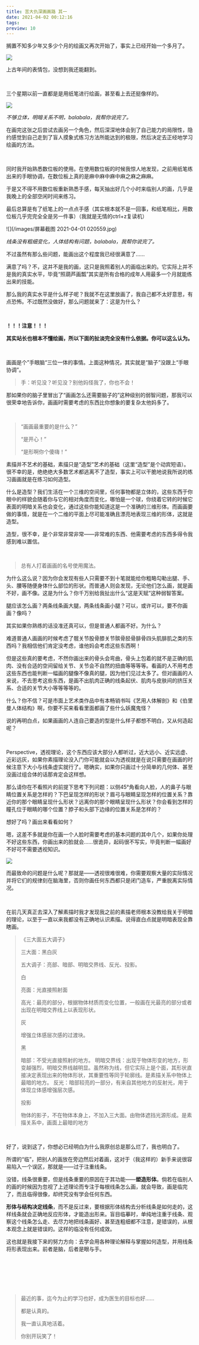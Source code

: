 ```yaml
---
title: 苦大仇深画画路 其一
date: 2021-04-02 00:12:16
tags:
preview: 10
---
```


 搁置不知多少年又多少个月的绘画又再次开始了，事实上已经开始一个多月了。

![](/images/我恨美术.jpg)

上古年间的表情包，没想到我还能翻到。

<br/>

三个星期以前一直都是是用纸笔进行绘画，甚至看上去还挺像样的。

![](/images/IMG_20210318_143234.jpg)

*不够立体，明暗关系不明，balabala，我帮你说完了。*

在画完这张之后尝试去画另一个角色，然后深深地体会到了自己能力的局限性，隐约感觉到自己走到了盲人摸象式练习方法所能达到的极限，然后决定去正经地学习绘画的方法。

<br/>

同时我开始熟悉数位板的使用。在使用数位板的时候我惊人地发现，之前用纸笔练出来的手眼协调，在数位板上真的是麻中麻中麻中麻之麻之麻麻。

于是又不得不用数位板重新熟悉手感，每天抽出好几个小时来临别人的画，几乎是我晚上的全部空闲时间来练习。

最后总算是有了纸笔上的一点点手感（其实根本就不是一回事，和纸笔相比，用数位板几乎完完全全是另一件事）（我就是无情的ctrl+z复读机）

![](/images/屏幕截图 2021-04-01 020559.jpg)

*线条没有粗细变化，人体结构有问题，balabala，我帮你说完了。*

不过虽然有那么些问题，能画出这个程度我已经很满意了……

满意了吗？不，这并不是我的画，这只是我照着别人的画临出来的。它实际上并不是我的真实水平，毕竟“照葫芦画瓢”其实是所有合格的成年人用最多一个月就能练出来的技能。

那么我的真实水平是什么样子呢？我就不在这里放画了，我自己都不太好意思，有点恐怖。不过既然没做好，那么问题就来了：这是为什么？

<br/>

**！！！注意！！！**

**其实站长也根本不懂绘画，所以下面的扯淡完全没有什么依据。你可以这么认为。**

<br/>

画画是个”手眼脑“三位一体的事情。上面这种情况，其实就是“脑子”没跟上“手眼协调”。

> 手：听见没？听见没？别他妈怪我了，你也不会！

那如果你的脑子里冒出了“画画怎么还需要脑子的”这种级别的弱智问题，那我可以很荣幸地告诉你，画画时需要考虑的东西比你想象的要复杂太他妈多了。

<br/>

> “画画最重要的是什么？”
>
> “是开心！”
>
> “是形啊你个傻嗨！”

素描并不艺术的基础，素描只是“造型”艺术的基础（这里“造型”是个动宾短语）。很不幸的是，绝绝绝大多数艺术都逃离不了造型，事实上可以干脆地说我所说的练习画画就是在练习如何造型。

什么是造型？我们生活在一个三维的空间里，任何事物都是立体的，这些东西于你眼中的样貌会随着你与它的相对角度而变化，哪怕是一个球，你绕着它转的时候它表面的明暗关系也会变化，通过这些你能知道这是一个准确的三维形体。而画画要做的事情，就是在一个二维的平面上尽可能准确且漂亮地表现三维的形体，这就是造型。

造型，很不幸，是个非常非常非常——非常难的东西、他需要考虑的东西多得令我感到难以置信。

<br/>

> 总有人打着画画的名号使用魔法。

为什么这么说？因为你会发现有些人只需要不到十笔就能给你粗略勾勒出腿、手、头、腰等随便身体什么部位的形状。而普通人则会发现，无论他们怎么画，就是画不好，画不像。这是为什么？你千万别给我扯出什么“这是天赋”这种弱智答案。

腿应该怎么画？两条线条画大腿，两条线条画小腿？可以，或许可以，要不你画画？像吗？

其实如果你熟练的话没准还真可以，但是普通人都画不好。为什么？

难道普通人画画的时候考虑了髋关节股骨膝关节髌骨胫骨腓骨四头肌腓肌之类的东西吗？我相信他们肯定没考虑，谁他妈会考虑这些东西啊！

但是这些真的要考虑，不然你画出来的骨头会弯曲，骨头上包着的就不是正确的肌肉、没有合适的空间留给关节、关节会不自然的扭曲等等等等。看画的人不用考虑这些东西也能判断一幅画的腿像不像真的腿，因为他们见过太多了。但对画画的人来说，不去思考这些东西，是画不出肌肉正确的线条起伏、肌肉与皮肤间的挤压关系、合适的关节大小等等等等的。

什么？你不信？可是市面上艺术类作品中有本畅销书叫《艺用人体解剖》和《伯里曼人体结构》啊，你要不买来看看里面都画了些什么妖魔鬼怪？

说的再明白点，如果画画的人连自己要造的型是什么样子都想不明白，又从何造起呢？

<br/>

Perspective，透视理论，这个东西应该大部分人都听过，近大远小、近实远虚、近彩远灰，如果你素描理论没入门你可能就会以为透视就是在说只需要在画画的时候注意下大小与线条虚实就行了。嗯确实，如果你只画过十分简单的几何体、甚至没画过组合体的话那肯定会这样想。

那么请你在不看照片的前提下思考下列问题：以侧45°角看向人脸，人的鼻子与眼睛位置关系是怎样的？下巴呈现怎样的形状？眉弓与眼睛呈现怎样的位置关系？靠近你的那个眼睛呈现什么形状？远离你的那个眼睛呈现什么形状？你会看到怎样的瞳孔位于眼睛的哪个位置？脖子和头部下边缘的位置关系是怎样的？

想好了吗？画出来看看如何？

嗯，这差不多就是你在画一个人脸时需要考虑的基本问题的其中几个，如果你处理不好这些东西，你画出来的脸就会……很诡异，起码很不写实，毕竟判断一幅画好不好可不需要透视知识。

![](/images/-321af3b290b11911.jpg)

而最致命的问题是什么呢？那就是——透视很难很难，你需要观察大量的实际情况并将它们的规律刻在脑海里，否则你画任何东西都只是闭门造车，严重脱离实际情况。

<br/>

在前几天真正去深入了解素描时我才发现我之前的素描老师根本没教给我关于明暗的理论，以至于一直以来我都没有正确地认识素描。说得直白点就是明暗表现全靠瞎画。

> 《三大面五大调子》
>
> 三大面：黑白灰
>
> 五大调子：亮部、暗部、明暗交界线、反光、投影。
>
> 
>
> 白 
>
> 亮面：光直接照射面 
>
> 高光：最亮的部分，根据物体材质而变化位置，一般画在光最亮的部分或者出现在明暗交界线上以表现形状。
>
> 灰
>
> 增强立体感层次感的过渡块。
>
> 黑
>
> 暗部：不受光直接照射的地方。
> 明暗交界线：出现于物体形变的地方，形变越强烈，明暗交界线越明显。虽然称为线，但它实际上是个面，其形状直接决定表现出来的物体形状，其重要性等同于轮廓线。是素描关系中物体上最暗的地方。
> 反光：暗部较亮的一部分，有来自其他地方的反射光，用于体现立体感增强层次感。
>
> 投影
>
> 物体的影子，不在物体本身上，不加入三大面。由物体遮挡光源形成。是素描关系中，画面上最暗的地方

<br/>

好了，说到这了，你想必已经明白为什么我原创总是那么烂了，我也明白了。

所谓的“临”，把别人的画放在旁边然后对着画，这对于（我这样的）新手来说很容易陷入一个误区，那就是——过于注重线条。

没错，线条很重要，但是线条重要的原因在于其功能——**塑造形体**。倘若在临别人的画的时候因为忽视了上述理论而专注于每根线条怎么画，就会导致，画是临完了，而且临得很像，却终究没有学会任何东西。

**形体与结构决定线条**，而不是反过来，要根据形体结构去分析线条是如何走的，这样线条就会正确地反应形体，才能造出形来。盲目临摹时，单纯地注重于线条、观察这个线条怎么走、去尽力地把线条画好、甚至连粗细都不注意，是错误的，从根本观念上就是错误的。这样的临没有任何成效。

这也就是我接下来的努力方向：去学会用各种理论解释与掌握如何造型，并用线条将形表现出来。前者是脑，后者是眼与手。

<br/><br/><br/><br/><br/>

> 最近的事，迄今为止的学习也好，成为医生的目标也好……
>
> 都是认真的。
>
> 我一直认真地活着。
>
> 你别开玩笑了！